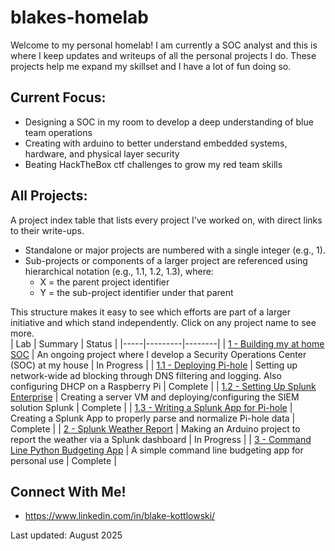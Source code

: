 # blakes-homelab

Welcome to my personal homelab! I am currently a SOC analyst and this is where I keep updates and writeups of all the personal projects I do. These projects help me expand my skillset and I have a lot of fun doing so.

## Current Focus:
- Designing a SOC in my room to develop a deep understanding of blue team operations
- Creating with arduino to better understand embedded systems, hardware, and physical layer security
- Beating HackTheBox ctf challenges to grow my red team skills
  
## All Projects:
A project index table that lists every project I’ve worked on, with direct links to their write-ups.
- Standalone or major projects are numbered with a single integer (e.g., 1).
- Sub-projects or components of a larger project are referenced using hierarchical notation (e.g., 1.1, 1.2, 1.3), where:
  - X = the parent project identifier
  - Y = the sub-project identifier under that parent

This structure makes it easy to see which efforts are part of a larger initiative and which stand independently. Click on any project name to see more.  
| Lab | Summary | Status |
|-----|---------|--------|
| [1 - Building my at home SOC](projects/soc-lab.md) | An ongoing project where I develop a Security Operations Center (SOC) at my house | In Progress |
| [1.1 - Deploying Pi-hole](projects/pihole.md) | Setting up network-wide ad blocking through DNS filtering and logging. Also configuring DHCP on a Raspberry Pi | Complete | 
| [1.2 - Setting Up Splunk Enterprise](projects/splunk-setup.md) | Creating a server VM and deploying/configuring the SIEM solution Splunk | Complete |
| [1.3 - Writing a Splunk App for Pi-hole](projects/pihole-ta.md) | Creating a Splunk App to properly parse and normalize Pi-hole data | Complete |
| [2 - Splunk Weather Report](projects/weather-station.md) | Making an Arduino project to report the weather via a Splunk dashboard | In Progress | 
| [3 - Command Line Python Budgeting App](projects/budget-app.md) | A simple command line budgeting app for personal use | Complete |


## Connect With Me!
- https://www.linkedin.com/in/blake-kottlowski/

Last updated: August 2025
